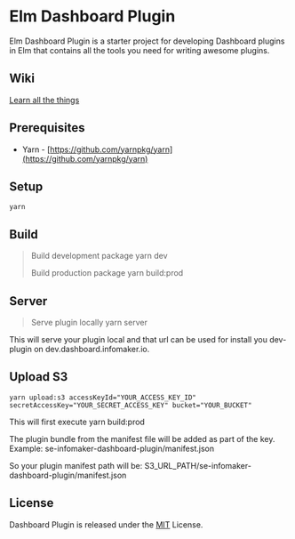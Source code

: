 # Elm Dashboard Plugin

Elm Dashboard Plugin is a starter project for developing Dashboard plugins in Elm that contains all the tools you need for writing awesome plugins.

## Wiki

[Learn all the things](https://github.com/Infomaker/Dashboard-Plugin/wiki)

## Prerequisites

* Yarn - [https://github.com/yarnpkg/yarn](https://github.com/yarnpkg/yarn)

## Setup

```text
yarn
```

## Build

> Build development package yarn dev
>
> Build production package yarn build:prod

## Server

> Serve plugin locally yarn server

This will serve your plugin local and that url can be used for install you dev-plugin on dev.dashboard.infomaker.io.

## Upload S3

```text
yarn upload:s3 accessKeyId="YOUR_ACCESS_KEY_ID" secretAccessKey="YOUR_SECRET_ACCESS_KEY" bucket="YOUR_BUCKET"
```

This will first execute yarn build:prod

The plugin bundle from the manifest file will be added as part of the key. Example: se-infomaker-dashboard-plugin/manifest.json

So your plugin manifest path will be: S3\_URL\_PATH/se-infomaker-dashboard-plugin/manifest.json

## License

Dashboard Plugin is released under the [MIT](http://www.opensource.org/licenses/MIT) License.

